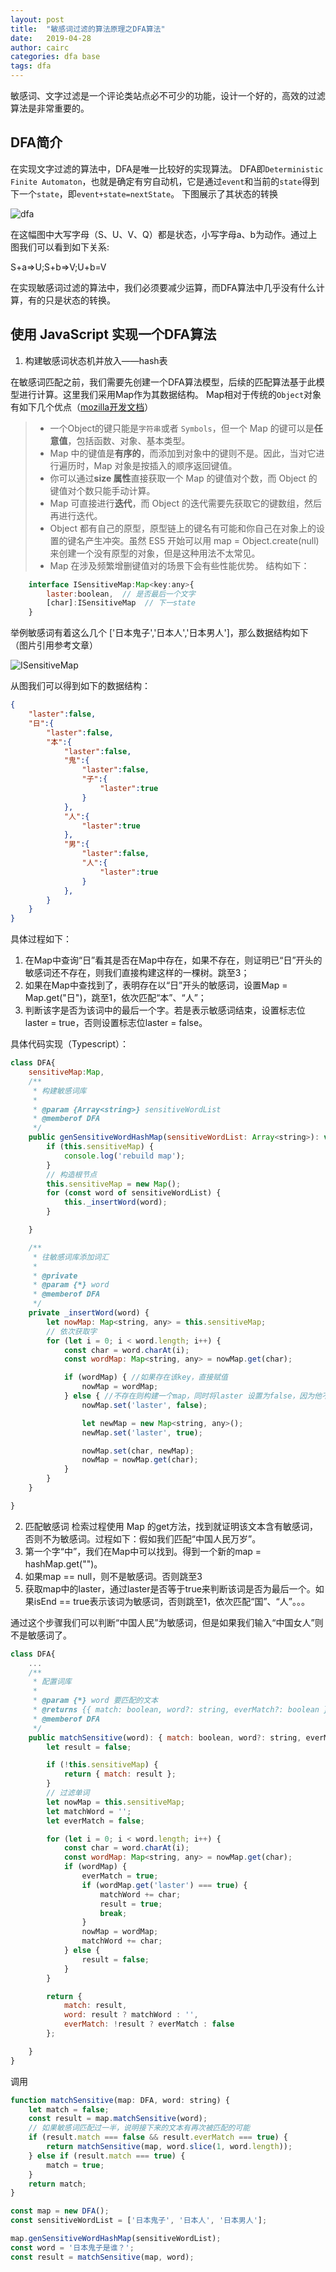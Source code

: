 ```yaml
---
layout: post
title:  "敏感词过滤的算法原理之DFA算法"
date:   2019-04-28 
author: cairc
categories: dfa base
tags: dfa 
---
```


敏感词、文字过滤是一个评论类站点必不可少的功能，设计一个好的，高效的过滤算法是非常重要的。
## DFA简介
在实现文字过滤的算法中，DFA是唯一比较好的实现算法。
DFA即`Deterministic Finite Automaton`，也就是确定有穷自动机，它是通过`event`和当前的`state`得到下一个`state`，即`event+state=nextState`。
下图展示了其状态的转换

![dfa]({{site.url}}/assets/img/post/dfa/dfa.jpg) 


在这幅图中大写字母（S、U、V、Q）都是状态，小写字母a、b为动作。通过上图我们可以看到如下关系:

S+a=>U;S+b=>V;U+b=V

在实现敏感词过滤的算法中，我们必须要减少运算，而DFA算法中几乎没有什么计算，有的只是状态的转换。

## 使用 JavaScript 实现一个DFA算法

1. 构建敏感词状态机并放入——hash表

在敏感词匹配之前，我们需要先创建一个DFA算法模型，后续的匹配算法基于此模型进行计算。这里我们采用Map作为其数据结构。
Map相对于传统的`Object`对象有如下几个优点（[mozilla开发文档](https://developer.mozilla.org/zh-CN/docs/Web/JavaScript/Reference/Global_Objects/Map#Objects_%E5%92%8C_maps_%E7%9A%84%E6%AF%94%E8%BE%83)）

>* 一个Object的键只能是`字符串`或者 `Symbols`，但一个 Map 的键可以是**任意值**，包括函数、对象、基本类型。    
>* Map 中的键值是**有序的**，而添加到对象中的键则不是。因此，当对它进行遍历时，Map 对象是按插入的顺序返回键值。    
>* 你可以通过**size 属性**直接获取一个 Map 的键值对个数，而 Object 的键值对个数只能手动计算。
>* Map 可直接进行**迭代**，而 Object 的迭代需要先获取它的键数组，然后再进行迭代。
>* Object 都有自己的原型，原型链上的键名有可能和你自己在对象上的设置的键名产生冲突。虽然 ES5 开始可以用 map = Object.create(null) 来创建一个没有原型的对象，但是这种用法不太常见。
>* Map 在涉及频繁增删键值对的场景下会有些性能优势。
结构如下：

``` javascript
    interface ISensitiveMap:Map<key:any>{
        laster:boolean,  // 是否最后一个文字
        [char]:ISensitiveMap  // 下一state
    }
```
举例敏感词有着这么几个 ['日本鬼子','日本人','日本男人']，那么数据结构如下（图片引用参考文章）

![ISensitiveMap](/blog/assets/img/post/dfa/ISensitiveMap.png)

从图我们可以得到如下的数据结构：
``` JSON
{
    "laster":false,
    "日":{
        "laster":false,
        "本":{
            "laster":false,
            "鬼":{
                "laster":false,
                "子":{
                    "laster":true
                }
            },
            "人":{
                "laster":true
            },
            "男":{
                "laster":false,
                "人":{
                    "laster":true
                }
            },
        }
    }
}
```
具体过程如下：
1. 在Map中查询“日”看其是否在Map中存在，如果不存在，则证明已“日”开头的敏感词还不存在，则我们直接构建这样的一棵树。跳至3；
2. 如果在Map中查找到了，表明存在以“日”开头的敏感词，设置Map = Map.get("日")，跳至1，依次匹配“本”、“人”；
3. 判断该字是否为该词中的最后一个字。若是表示敏感词结束，设置标志位laster = true，否则设置标志位laster = false。

具体代码实现（Typescript）：
``` javaScript
class DFA{
    sensitiveMap:Map,
    /**
     * 构建敏感词库
     *
     * @param {Array<string>} sensitiveWordList
     * @memberof DFA
     */
    public genSensitiveWordHashMap(sensitiveWordList: Array<string>): void {
        if (this.sensitiveMap) {
            console.log('rebuild map');
        }
        // 构造根节点
        this.sensitiveMap = new Map();
        for (const word of sensitiveWordList) {
            this._insertWord(word);
        }

    }

    /**
     * 往敏感词库添加词汇
     *
     * @private
     * @param {*} word
     * @memberof DFA
     */
    private _insertWord(word) {
        let nowMap: Map<string, any> = this.sensitiveMap;
        // 依次获取字
        for (let i = 0; i < word.length; i++) {
            const char = word.charAt(i);
            const wordMap: Map<string, any> = nowMap.get(char);

            if (wordMap) { //如果存在该key，直接赋值  
                nowMap = wordMap;
            } else { //不存在则构建一个map，同时将laster 设置为false，因为他不是最后一个  
                nowMap.set('laster', false);

                let newMap = new Map<string, any>();
                newMap.set('laster', true);

                nowMap.set(char, newMap);
                nowMap = nowMap.get(char);
            }
        }
    }

}
```

2. 匹配敏感词
检索过程使用 Map 的get方法，找到就证明该文本含有敏感词，否则不为敏感词。过程如下：假如我们匹配“中国人民万岁”。
1. 第一个字“中”，我们在Map中可以找到。得到一个新的map = hashMap.get("")。
2. 如果map == null，则不是敏感词。否则跳至3
3. 获取map中的laster，通过laster是否等于true来判断该词是否为最后一个。如果isEnd == true表示该词为敏感词，否则跳至1，依次匹配“国”、“人”。。。

通过这个步骤我们可以判断“中国人民”为敏感词，但是如果我们输入“中国女人”则不是敏感词了。
``` javaScript
class DFA{
    ...
    /**
     * 配置词库
     *
     * @param {*} word 要匹配的文本
     * @returns {{ match: boolean, word?: string, everMatch?: boolean }} {{ match: 是否匹配, word?: 匹配敏感词, everMatch?: 是否匹配到一半的敏感词 }}
     * @memberof DFA
     */
    public matchSensitive(word): { match: boolean, word?: string, everMatch?: boolean } {
        let result = false;

        if (!this.sensitiveMap) {
            return { match: result };
        }
        // 过滤单词
        let nowMap = this.sensitiveMap;
        let matchWord = '';
        let everMatch = false;

        for (let i = 0; i < word.length; i++) {
            const char = word.charAt(i);
            const wordMap: Map<string, any> = nowMap.get(char);
            if (wordMap) {
                everMatch = true;
                if (wordMap.get('laster') === true) {
                    matchWord += char;
                    result = true;
                    break;
                }
                nowMap = wordMap;
                matchWord += char;
            } else {
                result = false;
            }
        }

        return {
            match: result,
            word: result ? matchWord : '',
            everMatch: !result ? everMatch : false
        };

    }
}
```
调用
```javascript
function matchSensitive(map: DFA, word: string) {
    let match = false;
    const result = map.matchSensitive(word);
    // 如果敏感词匹配过一半，说明接下来的文本有再次被匹配的可能
    if (result.match === false && result.everMatch === true) {
        return matchSensitive(map, word.slice(1, word.length));
    } else if (result.match === true) {
        match = true;
    }
    return match;
}

const map = new DFA();
const sensitiveWordList = ['日本鬼子', '日本人', '日本男人'];

map.genSensitiveWordHashMap(sensitiveWordList);
const word = '日本鬼子是谁？';
const result = matchSensitive(map, word);
```


